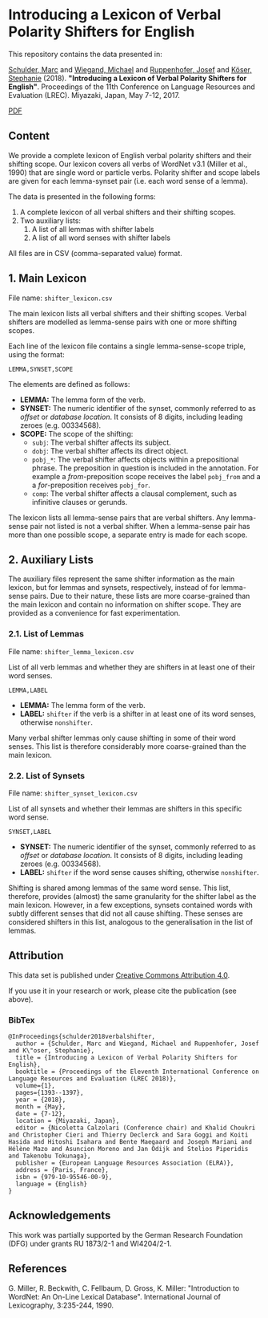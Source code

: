 # Introducing a Lexicon of Verbal Polarity Shifters for English
This repository contains the data presented in:

[Schulder, Marc](http://marc.schulder.info) and [Wiegand, Michael](http://www.coli.uni-saarland.de/~miwieg/) and [Ruppenhofer, Josef](http://ruppenhofer.de/) and [Köser, Stephanie](http://www.skoeser.de/) (2018). **"Introducing a Lexicon of Verbal Polarity Shifters for English"**. Proceedings of the 11th Conference on Language Resources and Evaluation (LREC). Miyazaki, Japan, May 7-12, 2017.

[PDF](http://marc.schulder.info/data/SchulderWiegandRuppenhoferKoeser2018.pdf)

## Content
We provide a complete lexicon of English verbal polarity shifters and their shifting scope.
Our lexicon covers all verbs of WordNet v3.1 (Miller et al., 1990) that are single word or particle verbs.
Polarity shifter and scope labels are given for each lemma-synset pair (i.e. each word sense of a lemma).

The data is presented in the following forms:
1. A complete lexicon of all verbal shifters and their shifting scopes.
2. Two auxiliary lists:
    1. A list of all lemmas with shifter labels
    2. A list of all word senses with shifter labels

All files are in CSV (comma-separated value) format.


## 1. Main Lexicon
File name: `shifter_lexicon.csv`

The main lexicon lists all verbal shifters and their shifting scopes.
Verbal shifters are modelled as lemma-sense pairs with one or more shifting scopes.

Each line of the lexicon file contains a single lemma-sense-scope triple, using the format:

    LEMMA,SYNSET,SCOPE

The elements are defined as follows:

- **LEMMA:** The lemma form of the verb.
- **SYNSET:** The numeric identifier of the synset, commonly referred to as _offset_ or _database location_.
              It consists of 8 digits, including leading zeroes (e.g. 00334568).
- **SCOPE:** The scope of the shifting:
  - `subj`: The verbal shifter affects its subject.
  - `dobj`: The verbal shifter affects its direct object.
  - `pobj_*`: The verbal shifter affects objects within a prepositional phrase.
              The preposition in question is included in the annotation.
              For example a _from_-preposition scope receives the label `pobj_from` and a a _for_-preposition receives `pobj_for`.
  - `comp`: The verbal shifter affects a clausal complement, such as infinitive clauses or gerunds.

The lexicon lists all lemma-sense pairs that are verbal shifters.
Any lemma-sense pair not listed is not a verbal shifter.
When a lemma-sense pair has more than one possible scope, a separate entry is made for each scope.


## 2. Auxiliary Lists
The auxiliary files represent the same shifter information as the main lexicon, but for lemmas and synsets, respectively, instead of for lemma-sense pairs.
Due to their nature, these lists are more coarse-grained than the main lexicon and contain no information on shifter scope.
They are provided as a convenience for fast experimentation.

### 2.1. List of Lemmas
File name: `shifter_lemma_lexicon.csv`

List of all verb lemmas and whether they are shifters in at least one of their word senses.

    LEMMA,LABEL

- **LEMMA:** The lemma form of the verb.
- **LABEL:** `shifter` if the verb is a shifter in at least one of its word senses, otherwise `nonshifter`.

Many verbal shifter lemmas only cause shifting in some of their word senses.
This list is therefore considerably more coarse-grained than the main lexicon.


### 2.2. List of Synsets
File name: `shifter_synset_lexicon.csv`

List of all synsets and whether their lemmas are shifters in this specific word sense. 

    SYNSET,LABEL

- **SYNSET:** The numeric identifier of the synset, commonly referred to as _offset_ or _database location_.
              It consists of 8 digits, including leading zeroes (e.g. 00334568).
- **LABEL:** `shifter` if the word sense causes shifting, otherwise `nonshifter`.

Shifting is shared among lemmas of the same word sense.
This list, therefore, provides (almost) the same granularity for the shifter label as the main lexicon.
However, in a few exceptions, synsets contained words with subtly different senses that did not all cause shifting.
These senses are considered shifters in this list, analogous to the generalisation in the list of lemmas.

## Attribution
This data set is published under [Creative Commons Attribution 4.0](https://github.com/uds-lsv/lexicon-of-english-verbal-polarity-shifters/blob/master/LICENSE).

If you use it in your research or work, please cite the publication (see above).

### BibTex
```
@InProceedings{schulder2018verbalshifter,
  author = {Schulder, Marc and Wiegand, Michael and Ruppenhofer, Josef and K\"oser, Stephanie},
  title = {Introducing a Lexicon of Verbal Polarity Shifters for English},
  booktitle = {Proceedings of the Eleventh International Conference on Language Resources and Evaluation (LREC 2018)},
  volume={1},
  pages={1393--1397},
  year = {2018},
  month = {May},
  date = {7-12},
  location = {Miyazaki, Japan},
  editor = {Nicoletta Calzolari (Conference chair) and Khalid Choukri and Christopher Cieri and Thierry Declerck and Sara Goggi and Koiti Hasida and Hitoshi Isahara and Bente Maegaard and Joseph Mariani and Hélène Mazo and Asuncion Moreno and Jan Odijk and Stelios Piperidis and Takenobu Tokunaga},
  publisher = {European Language Resources Association (ELRA)},
  address = {Paris, France},
  isbn = {979-10-95546-00-9},
  language = {English}
}
```

## Acknowledgements
This work was partially supported by the German Research Foundation (DFG) under grants RU 1873/2-1 and WI4204/2-1.

## References
G. Miller, R. Beckwith, C. Fellbaum, D. Gross, K. Miller: "Introduction to WordNet: An On-Line Lexical Database". International Journal of Lexicography, 3:235-244, 1990.

